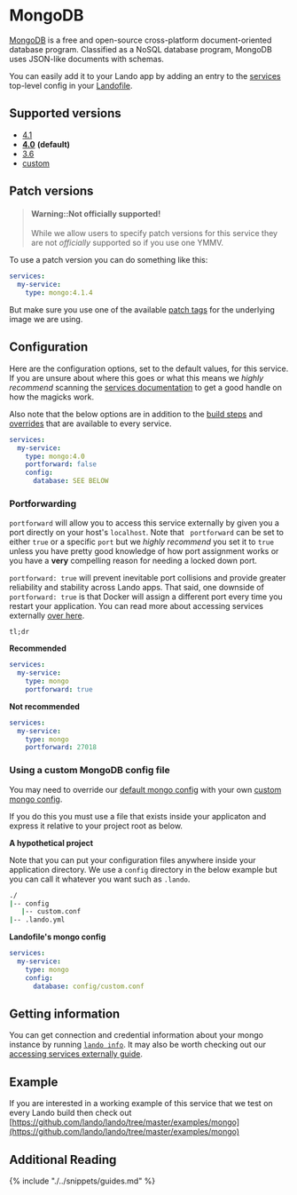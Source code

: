 MongoDB
=======

[MongoDB](https://en.wikipedia.org/wiki/MongoDB)  is a free and open-source cross-platform document-oriented database program. Classified as a NoSQL database program, MongoDB uses JSON-like documents with schemas.

You can easily add it to your Lando app by adding an entry to the [services](./../config/services.md) top-level config in your [Landofile](./../config/lando.md).

Supported versions
------------------

*   [4.1](https://hub.docker.com/r/bitnami/mongodb)
*   **[4.0](https://hub.docker.com/r/bitnami/mongodb)** **(default)**
*   [3.6](https://hub.docker.com/r/bitnami/mongodb)
*   [custom](./../config/services.md#advanced)

Patch versions
--------------

> #### Warning::Not officially supported!
>
> While we allow users to specify patch versions for this service they are not *officially* supported so if you use one YMMV.

To use a patch version you can do something like this:

```yaml
services:
  my-service:
    type: mongo:4.1.4
```

But make sure you use one of the available [patch tags](https://hub.docker.com/r/bitnami/mongodb/tags) for the underlying image we are using.

Configuration
-------------

Here are the configuration options, set to the default values, for this service. If you are unsure about where this goes or what this means we *highly recommend* scanning the [services documentation](./../config/services.md) to get a good handle on how the magicks work.

Also note that the below options are in addition to the [build steps](./../config/services.md#build-steps) and [overrides](./../config/services.md#overrides) that are available to every service.

```yaml
services:
  my-service:
    type: mongo:4.0
    portforward: false
    config:
      database: SEE BELOW
```

### Portforwarding

`portforward` will allow you to access this service externally by given you a port directly on your host's `localhost`. Note that ` portforward` can be set to either `true` or a specific `port` but we *highly recommend* you set it to `true` unless you have pretty good knowledge of how port assignment works or you have a **very** compelling reason for needing a locked down port.

`portforward: true` will prevent inevitable port collisions and provide greater reliability and stability across Lando apps. That said, one downside of `portforward: true` is that Docker will assign a different port every time you restart your application. You can read more about accessing services externally [over here](./../guides/external-access.md).

`tl;dr`

**Recommended**

```yaml
services:
  my-service:
    type: mongo
    portforward: true
```

**Not recommended**

```yaml
services:
  my-service:
    type: mongo
    portforward: 27018
```

### Using a custom MongoDB config file

You may need to override our [default mongo config](https://github.com/lando/lando/tree/master/plugins/lando-services/services/mongo) with your own [custom mongo config](https://docs.mongodb.com/manual/reference/configuration-options/).

If you do this you must use a file that exists inside your applicaton and express it relative to your project root as below.

**A hypothetical project**

Note that you can put your configuration files anywhere inside your application directory. We use a `config` directory in the below example but you can call it whatever you want such as `.lando`.

```bash
./
|-- config
   |-- custom.conf
|-- .lando.yml
```

**Landofile's mongo config**

```yaml
services:
  my-service:
    type: mongo
    config:
      database: config/custom.conf
```

Getting information
-------------------

You can get connection and credential information about your mongo instance by running [`lando info`](./../cli/info.md). It may also be worth checking out our [accessing services externally guide](./../guides/external-access.md).

Example
-------

If you are interested in a working example of this service that we test on every Lando build then check out
[https://github.com/lando/lando/tree/master/examples/mongo](https://github.com/lando/lando/tree/master/examples/mongo)

Additional Reading
------------------

{% include "./../snippets/guides.md" %}

